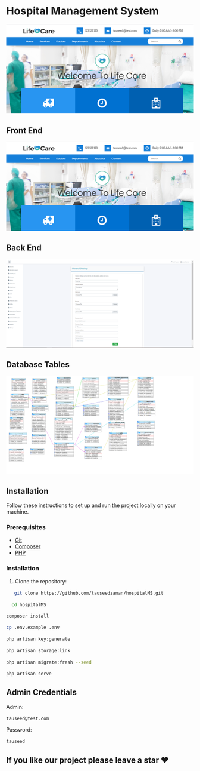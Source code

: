 # Hospital Management System

![Front End](FrontEnd.png)

## Front End

![Front End](FrontEnd.png)

## Back End

![Back End](admin-screenshot.png)

## Database Tables

![Database Tables](Tables_Screenshot.png)

## Installation

Follow these instructions to set up and run the project locally on your machine.

### Prerequisites

- [Git](https://git-scm.com/)
- [Composer](https://getcomposer.org/)
- [PHP](https://www.php.net/)

### Installation

1. Clone the repository:

```bash
   git clone https://github.com/tauseedzaman/hospitalMS.git
```
 ```bash
   cd hospitalMS
```

 ```bash
composer install
```
 ```bash
cp .env.example .env
```
```bash
php artisan key:generate
 ```
```bash
php artisan storage:link
```
 ```bash
 php artisan migrate:fresh --seed
```
 ```bash
 php artisan serve
```

## Admin Credentials
Admin: 
```bash 
tauseed@test.com
```
Password: 
```bash
tauseed
```

## If you like our project please leave a star ❤

